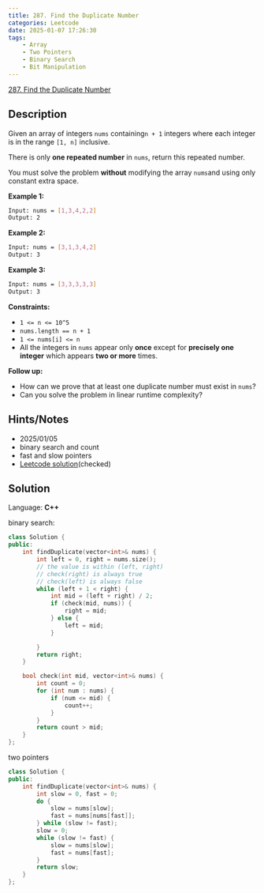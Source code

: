 ```yaml
---
title: 287. Find the Duplicate Number
categories: Leetcode
date: 2025-01-07 17:26:30
tags:
    - Array
    - Two Pointers
    - Binary Search
    - Bit Manipulation
---
```


[287. Find the Duplicate Number](https://leetcode.com/problems/find-the-duplicate-number/description/?envType=problem-list-v2&envId=plakya4j)

## Description

Given an array of integers `nums` containing`n + 1` integers where each integer is in the range `[1, n]` inclusive.

There is only **one repeated number**  in `nums`, return this repeated number.

You must solve the problem **without**  modifying the array `nums`and using only constant extra space.

**Example 1:**

```bash
Input: nums = [1,3,4,2,2]
Output: 2
```

**Example 2:**

```bash
Input: nums = [3,1,3,4,2]
Output: 3
```

**Example 3:**

```bash
Input: nums = [3,3,3,3,3]
Output: 3
```

**Constraints:**

- `1 <= n <= 10^5`
- `nums.length == n + 1`
- `1 <= nums[i] <= n`
- All the integers in `nums` appear only **once**  except for **precisely one integer**  which appears **two or more**  times.

<b>Follow up:</b>

- How can we prove that at least one duplicate number must exist in `nums`?
- Can you solve the problem in linear runtime complexity?

## Hints/Notes

- 2025/01/05
- binary search and count
- fast and slow pointers
- [Leetcode solution](https://leetcode.com/problems/find-the-duplicate-number/editorial/?envType=company&envId=facebook&favoriteSlug=facebook-three-months)(checked)

## Solution

Language: **C++**

binary search:

```C++
class Solution {
public:
    int findDuplicate(vector<int>& nums) {
        int left = 0, right = nums.size();
        // the value is within (left, right)
        // check(right) is always true
        // check(left) is always false
        while (left + 1 < right) {
            int mid = (left + right) / 2;
            if (check(mid, nums)) {
                right = mid;
            } else {
                left = mid;
            }

        }
        return right;
    }

    bool check(int mid, vector<int>& nums) {
        int count = 0;
        for (int num : nums) {
            if (num <= mid) {
                count++;
            }
        }
        return count > mid;
    }
};
```

two pointers

```C++
class Solution {
public:
    int findDuplicate(vector<int>& nums) {
        int slow = 0, fast = 0;
        do {
            slow = nums[slow];
            fast = nums[nums[fast]];
        } while (slow != fast);
        slow = 0;
        while (slow != fast) {
            slow = nums[slow];
            fast = nums[fast];
        }
        return slow;
    }
};
```
